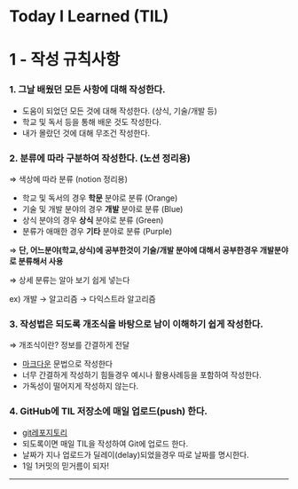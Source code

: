 # Today I Learned (TIL)

1 - 작성 규칙사항 
===============================
### 1. 그날 배웠던 모든 사항에 대해 작성한다.

- 도움이 되었던 모든 것에 대해 작성한다. (상식, 기술/개발 등)
- 학교 및 독서 등을 통해 배운 것도 작성한다.
- 내가 몰랐던 것에 대해 무조건 작성한다.

### 2. 분류에 따라 구분하여 작성한다. (노션 정리용)

⇒ 색상에 따라 분류 (notion 정리용)

- 학교 및 독서의 경우 **학문** 분야로 분류 (Orange)
- 기술 및 개발 분야의 경우 **개발** 분야로 분류 (Blue)
- 상식 분야의 경우 **상식** 분야로 분류 (Green)
- 분류가 애매한 경우 **기타** 분야로 분류 (Purple)

⇒ **단, 어느분야(학교,상식)에 공부한것이 기술/개발 분야에 대해서 공부한경우 개발분야로 분류해서 사용** 

⇒ 상세 분류는 알아 보기 쉽게 넣는다 

 ex) 개발 → 알고리즘 → 다익스트라 알고리즘 

### 3. 작성법은 되도록 개조식을 바탕으로 남이 이해하기 쉽게 작성한다.

⇒ 개조식이란? 정보를 간결하게 전달 

- [마크다운](https://gist.github.com/ihoneymon/652be052a0727ad59601) 문법으로 작성한다
- 너무 간결하게 작성하기 힘들경우 예시나 활용사례등을 포함하여 작성한다.
- 가독성이 떨어지게 작성하지 않는다.

### 4. GitHub에 TIL 저장소에 매일 업로드(push) 한다.

- [git레포지토리](https://github.com/RendarCP/Today-I-Learned-TIL)
- 되도록이면 매일 TIL을 작성하여 Git에 업로드 한다.
- 날짜가 지나 업로드가 딜레이(delay)되었을경우 따로 날짜를 명시한다.
- 1일 1커밋의 믿거름이 되자!
-----------------------
